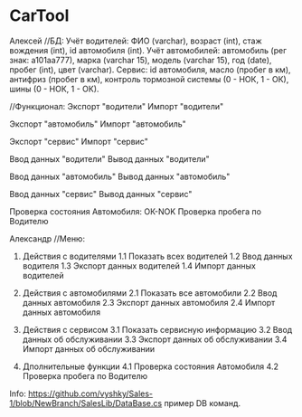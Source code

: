 # CarTool
Алексей
//БД:
Учёт водителей: ФИО (varchar), возраст (int), стаж вождения (int), id автомобиля (int).
Учёт автомобилей: автомобиль (рег знак: а101аа777), марка (varchar 15), модель (varchar 15), год (date), пробег (int), цвет (varchar).
Сервис: id автомобиля, масло (пробег в км), антифриз (пробег в км), контроль тормозной системы (0 - НОК, 1 - ОК), шины (0 - НОК, 1 - ОК).

//Функционал:
Экспорт "водители"
Импорт "водители"

Экспорт "автомобиль"
Импорт "автомобиль"

Экспорт "сервис"
Импорт "сервис"

Ввод данных "водители"
Вывод данных "водители"

Ввод данных "автомобиль"
Вывод данных "автомобиль"

Ввод данных "сервис"
Вывод данных "сервис"

Проверка состояния Автомобиля: ОК-NOK
Проверка пробега по Водителю

Александр
//Меню:

1. Действия с водителями
  1.1 Показать всех водителей
  1.2 Ввод данных водителя
  1.3 Экспорт данных водителей
  1.4 Импорт данных водителей
  
2. Действия с автомобилями
  2.1 Показать все автомобили
  2.2 Ввод данных автомобиля
  2.3 Экспорт данных автомобиля
  2.4 Импорт данных автомобиля
  
3. Действия с сервисом
  3.1 Показать сервисную информацию
  3.2 Ввод данных об обслуживании
  3.3 Экспорт данных об обслуживании
  3.4 Импорт данных об обслуживании
  
4. Дполнительные функции
  4.1 Проверка состояния Автомобиля
  4.2 Проверка пробега по Водителю
  
Info:
https://github.com/vyshky/Sales-1/blob/NewBranch/SalesLib/DataBase.cs пример DB команд.
